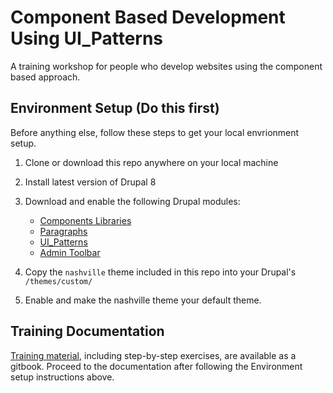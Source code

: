 # Component Based Development Using UI_Patterns
A training workshop for people who develop websites using the component based approach.

## Environment Setup (Do this first)
Before anything else, follow these steps to get your local envrionment setup.

1. Clone or download this repo anywhere on your local machine

2. Install latest version of Drupal 8

3. Download and enable the following Drupal modules:
    * [Components Libraries](https://www.drupal.org/project/components)
    * [Paragraphs](https://www.drupal.org/project/paragraphs)
    * [UI_Patterns](https://www.drupal.org/project/ui_patterns)
    * [Admin Toolbar](https://www.drupal.org/project/admin_toolbar)

4. Copy the `nashville` theme included in this repo into your Drupal's `/themes/custom/`

5. Enable and make the nashville theme your default theme.

## Training Documentation

[Training material](https://mariohernandez.gitbooks.io/components/content/), including step-by-step exercises, are available as a gitbook.  Proceed to the documentation after following the Environment setup instructions above.
